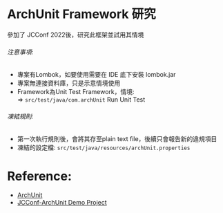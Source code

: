 # ArchUnit Framework 研究

參加了 JCConf 2022後，研究此框架並試用其情境

###### 注意事項:
- 專案有Lombok，如要使用需要在 IDE 底下安裝 lombok.jar
- 專案無連接資料庫，只是示意情境使用
- Framework為Unit Test Framework，情境:<br>
  => `src/test/java/com.archUnit` Run Unit Test
  

###### 凍結規則:
- 第一次執行規則後，會將其存至plain text file，後續只會報告新的違規項目
- 凍結的設定檔: `src/test/java/resources/archUnit.properties`

# Reference:
- [ArchUnit](https://www.archunit.org/)
- [JCConf-ArchUnit Demo Project](https://github.com/shihyuho/jcconf2022-ArchUnit)